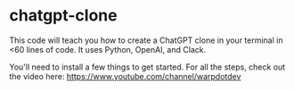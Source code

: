 # chatgpt-clone
This code will teach you how to create a ChatGPT clone in your terminal in <60 lines of code. It uses Python, OpenAI, and Clack.

You'll need to install a few things to get started. For all the steps, check out the video here:
https://www.youtube.com/channel/warpdotdev
